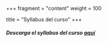 +++
fragment = "content"
weight = 100

title = "Syllabus del curso"
+++

##### Descarga el syllabus del curso [aquí](C:/Users/arros/OneDrive/Documents/ProyectosR/DataScience/Blogdown/curso-introduccion-r-tidyverse/content/fragments/_index/silado.pdf)